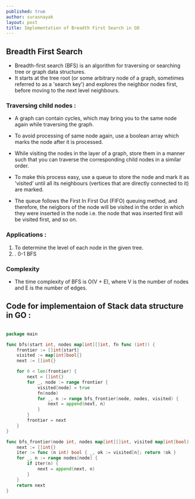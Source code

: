 ```yaml
---
published: true
author: surasnayak
layout: post
title: Implementation of Breadth First Search in GO
---
```



## Breadth First Search

- Breadth-first search (BFS) is an algorithm for traversing or searching tree or graph data structures. 
- It starts at the tree root (or some arbitrary node of a graph, sometimes referred to as a 'search key') and explores the neighbor nodes first, before moving to the next level neighbours.

### Traversing child nodes :

- A graph can contain cycles, which may bring you to the same node again while traversing the graph.
- To avoid processing of same node again, use a boolean array which marks the node after it is processed. 
- While visiting the nodes in the layer of a graph, store them in a manner such that you can traverse the corresponding child nodes in a similar order.

- To make this process easy, use a queue to store the node and mark it as 'visited' until all its neighbours (vertices that are directly connected to it) are marked.
- The queue follows the First In First Out (FIFO) queuing method, and therefore, the neigbors of the node will be visited in the order in which they were inserted in the node i.e. the node that was inserted first will be visited first, and so on.

### Applications :

1. To determine the level of each node in the given tree.
2. . 0-1 BFS

### Complexity

- The time complexity of BFS is O(V + E), where V is the number of nodes and E is the number of edges.

## Code for implementaion of Stack data structure in GO :

```go

package main

func bfs(start int, nodes map[int][]int, fn func (int)) {
    frontier := []int{start}
    visited := map[int]bool{}
    next := []int{}

    for 0 < len(frontier) {
        next = []int{}
        for _, node := range frontier {
            visited[node] = true
            fn(node)
            for _, n := range bfs_frontier(node, nodes, visited) {
                next = append(next, n)
            }
        }
        frontier = next
    }
}

func bfs_frontier(node int, nodes map[int][]int, visited map[int]bool) []int {
    next := []int{}
    iter := func (n int) bool { _, ok := visited[n]; return !ok }
    for _, n := range nodes[node] {
        if iter(n) {
            next = append(next, n)
        }
    }
    return next
}

```
